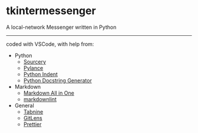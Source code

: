 # tkintermessenger

A local-network Messenger written in Python

---

coded with VSCode, with help from:

- Python
  - [Sourcery](https://marketplace.visualstudio.com/items?itemName=sourcery.sourcery)
  - [Pylance](https://marketplace.visualstudio.com/items?itemName=ms-python.vscode-pylance)
  - [Python Indent](https://marketplace.visualstudio.com/items?itemName=KevinRose.vsc-python-indent)
  - [Python Docstring Generator](https://marketplace.visualstudio.com/items?itemName=njpwerner.autodocstring)
- Markdown
  - [Markdown All in One](https://marketplace.visualstudio.com/items?itemName=yzhang.markdown-all-in-one)
  - [markdownlint](https://marketplace.visualstudio.com/items?itemName=DavidAnson.vscode-markdownlint)
- General
  - [Tabnine](https://marketplace.visualstudio.com/items?itemName=TabNine.tabnine-vscode)
  - [GitLens](https://marketplace.visualstudio.com/items?itemName=eamodio.gitlens)
  - [Prettier](https://marketplace.visualstudio.com/items?itemName=esbenp.prettier-vscode)
